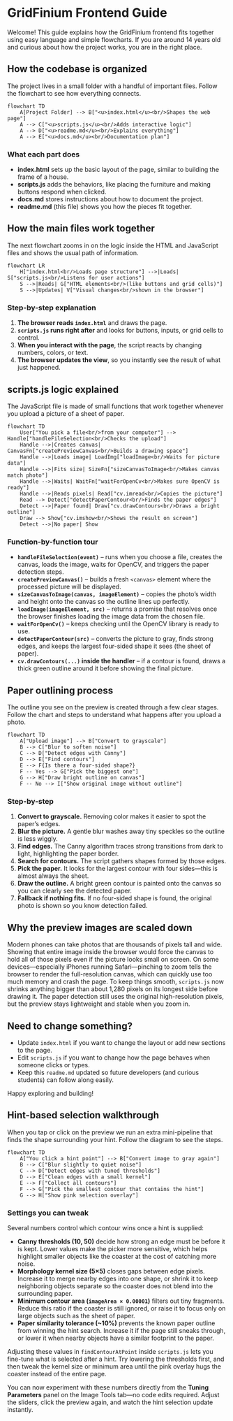 # GridFinium Frontend Guide

Welcome! This guide explains how the GridFinium frontend fits together using easy language and simple flowcharts. If you are around 14 years old and curious about how the project works, you are in the right place.

## How the codebase is organized
The project lives in a small folder with a handful of important files. Follow the flowchart to see how everything connects.

```mermaid
flowchart TD
    A[Project Folder] --> B["<u>index.html</u><br/>Shapes the web page"]
    A --> C["<u>scripts.js</u><br/>Adds interactive logic"]
    A --> D["<u>readme.md</u><br/>Explains everything"]
    A --> E["<u>docs.md</u><br/>Documentation plan"]

```

### What each part does
- **index.html** sets up the basic layout of the page, similar to building the frame of a house.
- **scripts.js** adds the behaviors, like placing the furniture and making buttons respond when clicked.
- **docs.md** stores instructions about how to document the project.
- **readme.md** (this file) shows you how the pieces fit together.

## How the main files work together
The next flowchart zooms in on the logic inside the HTML and JavaScript files and shows the usual path of information.

```mermaid
flowchart LR
    H["index.html<br/>Loads page structure"] -->|Loads| S["scripts.js<br/>Listens for user actions"]
    S -->|Reads| G["HTML elements<br/>(like buttons and grid cells)"]
    S -->|Updates| V["Visual changes<br/>shown in the browser"]
```

### Step-by-step explanation
1. **The browser reads `index.html`** and draws the page.
2. **`scripts.js` runs right after** and looks for buttons, inputs, or grid cells to control.
3. **When you interact with the page**, the script reacts by changing numbers, colors, or text.
4. **The browser updates the view**, so you instantly see the result of what just happened.

## scripts.js logic explained
The JavaScript file is made of small functions that work together whenever you upload a picture of a sheet of paper.

```mermaid
flowchart TD
    User["You pick a file<br/>from your computer"] --> Handle["handleFileSelection<br/>Checks the upload"]
    Handle -->|Creates canvas| CanvasFn["createPreviewCanvas<br/>Builds a drawing space"]
    Handle -->|Loads image| LoadImg["loadImage<br/>Waits for picture data"]
    Handle -->|Fits size| SizeFn["sizeCanvasToImage<br/>Makes canvas match photo"]
    Handle -->|Waits| WaitFn["waitForOpenCv<br/>Makes sure OpenCV is ready"]
    Handle -->|Reads pixels| Read["cv.imread<br/>Copies the picture"]
    Read --> Detect["detectPaperContour<br/>Finds the paper edges"]
    Detect -->|Paper found| Draw["cv.drawContours<br/>Draws a bright outline"]
    Draw --> Show["cv.imshow<br/>Shows the result on screen"]
    Detect -->|No paper| Show
```

### Function-by-function tour
- **`handleFileSelection(event)`** – runs when you choose a file, creates the canvas, loads the image, waits for OpenCV, and triggers the paper detection steps.
- **`createPreviewCanvas()`** – builds a fresh `<canvas>` element where the processed picture will be displayed.
- **`sizeCanvasToImage(canvas, imageElement)`** – copies the photo’s width and height onto the canvas so the outline lines up perfectly.
- **`loadImage(imageElement, src)`** – returns a promise that resolves once the browser finishes loading the image data from the chosen file.
- **`waitForOpenCv()`** – keeps checking until the OpenCV library is ready to use.
- **`detectPaperContour(src)`** – converts the picture to gray, finds strong edges, and keeps the largest four-sided shape it sees (the sheet of paper).
- **`cv.drawContours(...)` inside the handler** – if a contour is found, draws a thick green outline around it before showing the final picture.

## Paper outlining process
The outline you see on the preview is created through a few clear stages. Follow the chart and steps to understand what happens after you upload a photo.

```mermaid
flowchart TD
    A["Upload image"] --> B["Convert to grayscale"]
    B --> C["Blur to soften noise"]
    C --> D["Detect edges with Canny"]
    D --> E["Find contours"]
    E --> F{Is there a four-sided shape?}
    F -- Yes --> G["Pick the biggest one"]
    G --> H["Draw bright outline on canvas"]
    F -- No --> I["Show original image without outline"]
```

### Step-by-step
1. **Convert to grayscale.** Removing color makes it easier to spot the paper’s edges.
2. **Blur the picture.** A gentle blur washes away tiny speckles so the outline is less wiggly.
3. **Find edges.** The Canny algorithm traces strong transitions from dark to light, highlighting the paper border.
4. **Search for contours.** The script gathers shapes formed by those edges.
5. **Pick the paper.** It looks for the largest contour with four sides—this is almost always the sheet.
6. **Draw the outline.** A bright green contour is painted onto the canvas so you can clearly see the detected paper.
7. **Fallback if nothing fits.** If no four-sided shape is found, the original photo is shown so you know detection failed.

## Why the preview images are scaled down
Modern phones can take photos that are thousands of pixels tall and wide. Showing that entire image inside the browser would
force the canvas to hold all of those pixels even if the picture looks small on screen. On some devices—especially iPhones
running Safari—pinching to zoom tells the browser to render the full-resolution canvas, which can quickly use too much memory
and crash the page. To keep things smooth, `scripts.js` now shrinks anything bigger than about 1,280 pixels on its longest side
before drawing it. The paper detection still uses the original high-resolution pixels, but the preview stays lightweight and
stable when you zoom in.

## Need to change something?
- Update `index.html` if you want to change the layout or add new sections to the page.
- Edit `scripts.js` if you want to change how the page behaves when someone clicks or types.
- Keep this `readme.md` updated so future developers (and curious students) can follow along easily.

Happy exploring and building!

## Hint-based selection walkthrough
When you tap or click on the preview we run an extra mini-pipeline that finds the
shape surrounding your hint. Follow the diagram to see the steps.

```mermaid
flowchart TD
    A["You click a hint point"] --> B["Convert image to gray again"]
    B --> C["Blur slightly to quiet noise"]
    C --> D["Detect edges with tuned thresholds"]
    D --> E["Clean edges with a small kernel"]
    E --> F["Collect all contours"]
    F --> G["Pick the smallest contour that contains the hint"]
    G --> H["Show pink selection overlay"]
```

### Settings you can tweak
Several numbers control which contour wins once a hint is supplied:

- **Canny thresholds (10, 50)** decide how strong an edge must be before it is
  kept. Lower values make the picker more sensitive, which helps highlight
  smaller objects like the coaster at the cost of catching more noise.
- **Morphology kernel size (5×5)** closes gaps between edge pixels. Increase it
  to merge nearby edges into one shape, or shrink it to keep neighboring objects
  separate so the coaster does not blend into the surrounding paper.
- **Minimum contour area (`imageArea × 0.00001`)** filters out tiny fragments.
  Reduce this ratio if the coaster is still ignored, or raise it to focus only
  on large objects such as the sheet of paper.
- **Paper similarity tolerance (~10%)** prevents the known paper outline from
  winning the hint search. Increase it if the page still sneaks through, or
  lower it when nearby objects have a similar footprint to the paper.

Adjusting these values in `findContourAtPoint` inside `scripts.js` lets you
fine-tune what is selected after a hint. Try lowering the thresholds first, and
then tweak the kernel size or minimum area until the pink overlay hugs the
coaster instead of the entire page.

You can now experiment with these numbers directly from the **Tuning Parameters**
panel on the Image Tools tab—no code edits required. Adjust the sliders, click
the preview again, and watch the hint selection update instantly.
